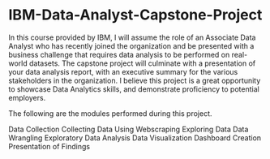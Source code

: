 # IBM-Data-Analyst-Capstone-Project

In this course provided by IBM, I will assume the role of an Associate Data Analyst who has recently joined the organization and be presented with a business challenge that requires data analysis to be performed on real-world datasets. The capstone project will culminate with a presentation of your data analysis report, with an executive summary for the various stakeholders in the organization. I believe this project is a great opportunity to showcase Data Analytics skills, and demonstrate proficiency to potential employers. 

The following are the modules performed during this project.

Data Collection
Collecting Data Using Webscraping
Exploring Data
Data Wrangling
Exploratory Data Analysis
Data Visualization
Dashboard Creation
Presentation of Findings
